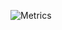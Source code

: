 <!-- If you're using "main" as default branch -->
![Metrics](https://github.com/ChristianDiesta/lowlighter/blob/main/metrics.svg)
